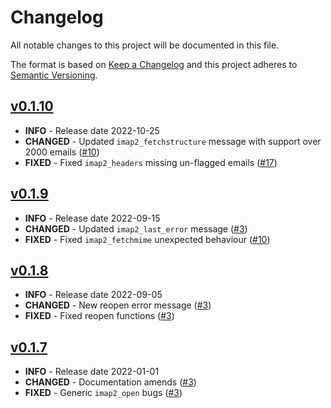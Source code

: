 # Changelog

All notable changes to this project will be documented in this file.

The format is based on [Keep a Changelog](http://keepachangelog.com/en/1.0.0/)
and this project adheres to [Semantic Versioning](http://semver.org/spec/v2.0.0.html).

## [v0.1.10](https://github.com/javanile/php-imap2/compare/0.1.9...0.1.10)

- **INFO** - Release date 2022-10-25
- **CHANGED** - Updated `imap2_fetchstructure` message with support over 2000 emails ([#10](https://github.com/javanile/php-imap2/issues/10))
- **FIXED** - Fixed `imap2_headers` missing un-flagged emails ([#17](https://github.com/javanile/php-imap2/issues/17))

## [v0.1.9](https://github.com/javanile/php-imap2/compare/0.1.8...0.1.9) 

- **INFO** - Release date 2022-09-15
- **CHANGED** - Updated `imap2_last_error` message ([#3](https://github.com/javanile/php-imap2/issues/3))
- **FIXED** - Fixed `imap2_fetchmime` unexpected behaviour ([#10](https://github.com/javanile/php-imap2/issues/10))

## [v0.1.8](https://github.com/javanile/php-imap2/compare/0.1.7...0.1.8)

- **INFO** - Release date 2022-09-05
- **CHANGED** - New reopen error message ([#3](https://github.com/javanile/php-imap2/issues/3))
- **FIXED** - Fixed reopen functions ([#3](https://github.com/javanile/php-imap2/issues/3))

## [v0.1.7](https://github.com/javanile/php-imap2/compare/0.1.0...0.1.7)

- **INFO** - Release date 2022-01-01
- **CHANGED** - Documentation amends ([#3](https://github.com/javanile/php-imap2/issues/3))
- **FIXED** - Generic `imap2_open` bugs ([#3](https://github.com/javanile/php-imap2/issues/3)) 
